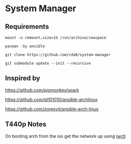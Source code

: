 # System Manager

## Requirements

`mount -o remount,size=1G /run/archiso/cowspace`

`pacman -Sy ansible`

`git clone https://github.com/cda0/system-manager`

`git submodule update --init --recursive`

## Inspired by

https://github.com/pigmonkey/spark

https://github.com/id101010/ansible-archlinux

https://github.com/zoresvit/ansible-arch-linux


## T440p Notes

On booting arch from the iso get the network up using [iwctl](https://wiki.archlinux.org/index.php/Iwd)
